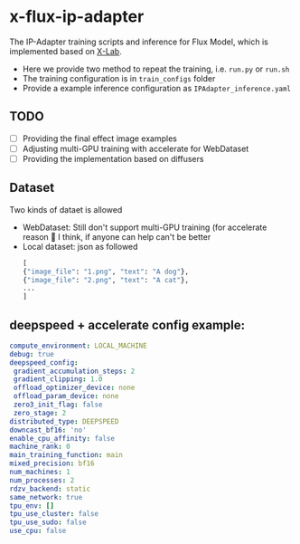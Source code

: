 # x-flux-ip-adapter
The IP-Adapter training scripts and inference for Flux Model, which is implemented based on [X-Lab](https://github.com/XLabs-AI/x-flux).
- Here we provide two method to repeat the training, i.e. `run.py` or `run.sh`
- The training configuration is in `train_configs` folder
- Provide a example inference configuration as `IPAdapter_inference.yaml`

## TODO
- [ ] Providing the final effect image examples
- [ ] Adjusting multi-GPU training with accelerate for WebDataset 
- [ ] Providing the implementation based on diffusers

## Dataset 
Two kinds of dataet is allowed
- WebDataset: Still don't support multi-GPU training (for accelerate reason 🤔 I think, if anyone can help can't be better
- Local dataset: json as followed
  ```python
  [
  {"image_file": "1.png", "text": "A dog"},
  {"image_file": "2.png", "text": "A cat"},
  ...
  ]
  ```

## deepspeed + accelerate config example:
  ```yaml
  compute_environment: LOCAL_MACHINE
  debug: true
  deepspeed_config:
   gradient_accumulation_steps: 2
   gradient_clipping: 1.0
   offload_optimizer_device: none
   offload_param_device: none
   zero3_init_flag: false
   zero_stage: 2
  distributed_type: DEEPSPEED
  downcast_bf16: 'no'
  enable_cpu_affinity: false
  machine_rank: 0
  main_training_function: main
  mixed_precision: bf16
  num_machines: 1
  num_processes: 2
  rdzv_backend: static
  same_network: true
  tpu_env: []
  tpu_use_cluster: false
  tpu_use_sudo: false
  use_cpu: false
  ```
